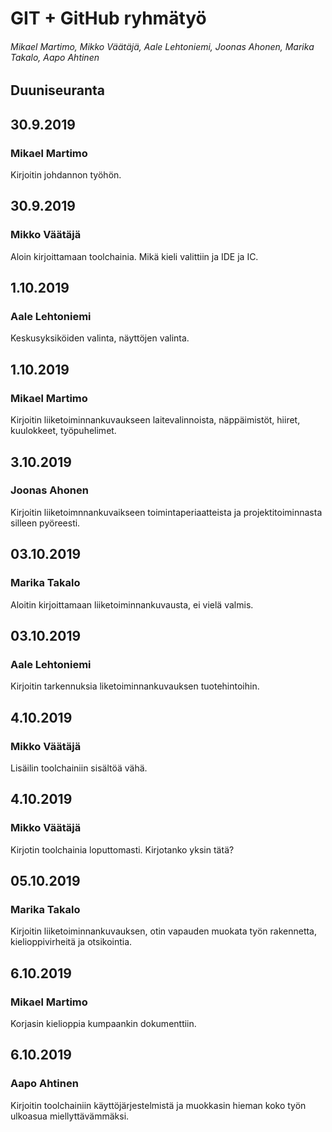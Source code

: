  # GIT + GitHub ryhmätyö
 ###### Mikael Martimo, Mikko Väätäjä, Aale Lehtoniemi, Joonas Ahonen, Marika Takalo, Aapo Ahtinen
 ## Duuniseuranta



 
 ## 30.9.2019 
 ### Mikael Martimo
 Kirjoitin johdannon työhön.
 
 ## 30.9.2019
 ### Mikko Väätäjä
 Aloin kirjoittamaan toolchainia. Mikä kieli valittiin ja IDE ja IC.
 
 ## 1.10.2019
 ### Aale Lehtoniemi
 Keskusyksiköiden valinta, näyttöjen valinta.
 
 ## 1.10.2019
 ### Mikael Martimo
 Kirjoitin liiketoiminnankuvaukseen laitevalinnoista, näppäimistöt, hiiret, kuulokkeet, työpuhelimet.
 
 ## 3.10.2019
 ### Joonas Ahonen
 Kirjoitin liiketoimnnankuvaikseen toimintaperiaatteista ja projektitoiminnasta silleen pyöreesti.


 ## 03.10.2019
 ### Marika Takalo
 Aloitin kirjoittamaan liiketoiminnankuvausta, ei vielä valmis.

 ## 03.10.2019
 ### Aale Lehtoniemi
 Kirjoitin tarkennuksia liketoiminnankuvauksen tuotehintoihin.
 
 ## 4.10.2019
 ### Mikko Väätäjä
 Lisäilin toolchainiin sisältöä vähä.
 
 ## 4.10.2019
 ### Mikko Väätäjä
 Kirjotin toolchainia loputtomasti. Kirjotanko yksin tätä?
 
 ## 05.10.2019
 ### Marika Takalo
 Kirjoitin liiketoiminnankuvauksen, otin vapauden muokata työn rakennetta, kielioppivirheitä ja otsikointia.
 
 ## 6.10.2019
 ### Mikael Martimo
 Korjasin kielioppia kumpaankin dokumenttiin.
 
 ## 6.10.2019
 ### Aapo Ahtinen
 Kirjoitin toolchainiin käyttöjärjestelmistä ja muokkasin hieman koko työn ulkoasua miellyttävämmäksi.